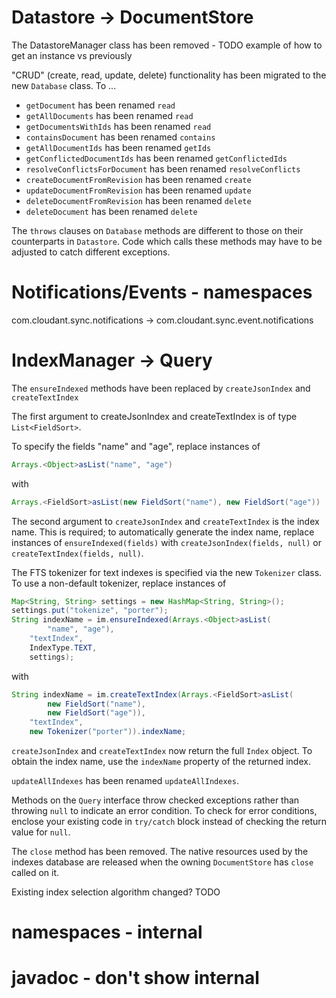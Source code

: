 # Datastore -> DocumentStore

The DatastoreManager class has been removed - TODO example of how to get an instance vs previously

"CRUD" (create, read, update, delete) functionality has been migrated to the new `Database` class. To ...

* `getDocument` has been renamed `read`
* `getAllDocuments` has been renamed `read`
* `getDocumentsWithIds` has been renamed `read`
* `containsDocument` has been renamed `contains`
* `getAllDocumentIds` has been renamed `getIds`
* `getConflictedDocumentIds` has been renamed `getConflictedIds`
* `resolveConflictsForDocument` has been renamed `resolveConflicts`
* `createDocumentFromRevision` has been renamed `create`
* `updateDocumentFromRevision` has been renamed `update`
* `deleteDocumentFromRevision` has been renamed `delete`
* `deleteDocument` has been renamed `delete`

The `throws` clauses on `Database` methods are different to those on their counterparts in `Datastore`. Code which calls these methods may have to be adjusted to catch different exceptions.

# Notifications/Events - namespaces
com.cloudant.sync.notifications -> com.cloudant.sync.event.notifications

# IndexManager -> Query

The `ensureIndexed` methods have been replaced by `createJsonIndex` and `createTextIndex`

The first argument to createJsonIndex and createTextIndex is of type `List<FieldSort>`.

To specify the fields "name" and "age", replace instances of

```java
Arrays.<Object>asList("name", "age")
```

with

```java
Arrays.<FieldSort>asList(new FieldSort("name"), new FieldSort("age"))
```

The second argument to `createJsonIndex` and `createTextIndex` is the index name. This is required; to automatically generate the index name, replace instances of `ensureIndexed(fields)` with `createJsonIndex(fields, null)` or `createTextIndex(fields, null)`.

The FTS tokenizer for text indexes is specified via the new `Tokenizer` class. To use a non-default tokenizer, replace instances of

```java
Map<String, String> settings = new HashMap<String, String>();		
settings.put("tokenize", "porter");		
String indexName = im.ensureIndexed(Arrays.<Object>asList(
        "name", "age"),		
    "textIndex",		
    IndexType.TEXT,		
    settings);
```

with

```java
String indexName = im.createTextIndex(Arrays.<FieldSort>asList(
        new FieldSort("name"), 
        new FieldSort("age")),
    "textIndex",
    new Tokenizer("porter")).indexName;
```

`createJsonIndex` and `createTextIndex` now return the full `Index` object. To obtain the index name, use the `indexName` property of the returned index.

`updateAllIndexes` has been renamed `updateAllIndexes`.

Methods on the `Query` interface throw checked exceptions rather than throwing `null` to indicate an error condition. To check for error conditions, enclose your existing code in `try/catch` block instead of checking the return value for `null`.

The `close` method has been removed. The native resources used by the indexes database are released when the owning `DocumentStore` has `close` called on it.

Existing index selection algorithm changed? TODO

# namespaces - internal

# javadoc - don't show internal


